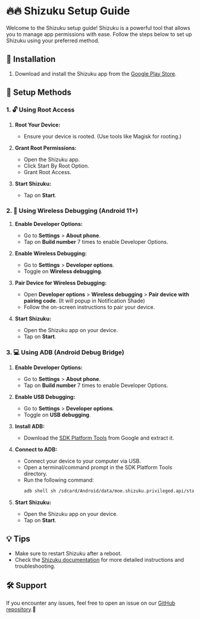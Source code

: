 # 🔥🔥 Shizuku Setup Guide

Welcome to the Shizuku setup guide! Shizuku is a powerful tool that allows you to manage app permissions with ease. Follow the steps below to set up Shizuku using your preferred method.

## 🚀 Installation

1. Download and install the Shizuku app from the [Google Play Store](https://play.google.com/store/apps/details?id=moe.shizuku.privileged.api).


## 🔧 Setup Methods

### 1. 🔓 Using Root Access

1. **Root Your Device:**
   - Ensure your device is rooted. (Use tools like Magisk for rooting.)

2. **Grant Root Permissions:**
   - Open the Shizuku app.
   - Click Start By Root Option.
   - Grant Root Access.
   
3. **Start Shizuku:**
   - Tap on **Start**.

### 2. 📶 Using Wireless Debugging (Android 11+)

1. **Enable Developer Options:**
   - Go to **Settings** > **About phone**.
   - Tap on **Build number** 7 times to enable Developer Options.

2. **Enable Wireless Debugging:**
   - Go to **Settings** > **Developer options**.
   - Toggle on **Wireless debugging**.

3. **Pair Device for Wireless Debugging:**
   - Open **Developer options** > **Wireless debugging** > **Pair device with pairing code**. (It will popup in Notification Shade)
   - Follow the on-screen instructions to pair your device.

4. **Start Shizuku:**
   - Open the Shizuku app on your device.
   - Tap on **Start**.

### 3. 💻 Using ADB (Android Debug Bridge)

1. **Enable Developer Options:**
   - Go to **Settings** > **About phone**.
   - Tap on **Build number** 7 times to enable Developer Options.

2. **Enable USB Debugging:**
   - Go to **Settings** > **Developer options**.
   - Toggle on **USB debugging**.

3. **Install ADB:**
   - Download the [SDK Platform Tools](https://developer.android.com/studio/releases/platform-tools) from Google and extract it.

4. **Connect to ADB:**
   - Connect your device to your computer via USB.
   - Open a terminal/command prompt in the SDK Platform Tools directory.
   - Run the following command:
     ```sh
     adb shell sh /sdcard/Android/data/moe.shizuku.privileged.api/start.sh
     ```

5. **Start Shizuku:**
   - Open the Shizuku app on your device.
   - Tap on **Start**.

## 💡 Tips

- Make sure to restart Shizuku after a reboot.
- Check the [Shizuku documentation](https://shizuku.rikka.app/guide/setup/) for more detailed instructions and troubleshooting.

## 🛠️ Support

If you encounter any issues, feel free to open an issue on our [GitHub repository](https://github.com/dp-hridayan/ashellyou).🎉
